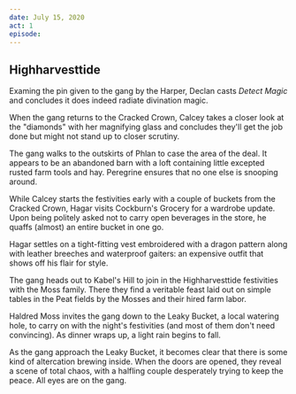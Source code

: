 ```yaml
---
date: July 15, 2020
act: 1
episode: 
---
```

##  Highharvesttide

Examing the pin given to the gang by the Harper, Declan casts *Detect Magic* and concludes it does indeed radiate divination magic.

When the gang returns to the Cracked Crown, Calcey takes a closer look at the "diamonds" with her magnifying glass and concludes they'll get the job done but might not stand up to closer scrutiny.

The gang walks to the outskirts of Phlan to case the area of the deal. It appears to be an abandoned barn with a loft containing little excepted rusted farm tools and hay. Peregrine ensures that no one else is snooping around.

While Calcey starts the festivities early with a couple of buckets from the Cracked Crown, Hagar visits Cockburn's Grocery for a wardrobe update. Upon being politely asked not to carry open beverages in the store, he quaffs (almost) an entire bucket in one go.

Hagar settles on a tight-fitting vest embroidered with a dragon pattern along with leather breeches and waterproof gaiters: an expensive outfit that shows off his flair for style.

The gang heads out to Kabel's Hill to join in the Highharvesttide festivities with the Moss family. There they find a veritable feast laid out on simple tables in the Peat fields by the Mosses and their hired farm labor.

Haldred Moss invites the gang down to the Leaky Bucket, a local watering hole, to carry on with the night's festivities (and most of them don't need convincing). As dinner wraps up, a light rain begins to fall.

As the gang approach the Leaky Bucket, it becomes clear that there is some kind of altercation brewing inside. When the doors are opened, they reveal a scene of total chaos, with a halfling couple desperately trying to keep the peace. All eyes are on the gang.
